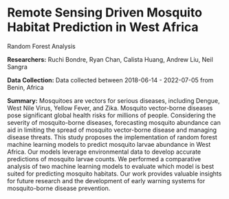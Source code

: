 # Remote Sensing Driven Mosquito Habitat Prediction in West Africa
Random Forest Analysis

**Researchers:** Ruchi Bondre, Ryan Chan, Calista Huang, Andrew Liu, Neil Sangra

**Data Collection:** Data collected between 2018-06-14 - 2022-07-05 from Benin, Africa

**Summary:** Mosquitoes are vectors for serious diseases, including Dengue, West Nile Virus, Yellow Fever, and Zika. Mosquito vector-borne diseases pose significant global health risks for millions of people. Considering the severity of mosquito-borne diseases, forecasting mosquito abundance can aid in limiting the spread of mosquito vector-borne disease and managing disease threats. This study proposes the implementation of random forest machine learning models to predict mosquito larvae abundance in West Africa. Our models leverage environmental data to develop accurate predictions of mosquito larvae counts. We performed a comparative analysis of two machine learning models to evaluate which model is best suited for predicting mosquito habitats. Our work  provides valuable insights for future research and the development of early warning systems for mosquito-borne disease prevention.


